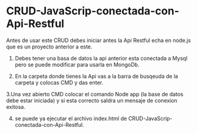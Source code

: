 # CRUD-JavaScrip-conectada-con-Api-Restful

Antes de usar este CRUD debes iniciar antes la Api Restful echa en node.js que es un proyecto anterior a este.

1. Debes tener una basa de datos la api anterior esta conectada a Mysql pero se puede modificar para usarla en MongoDb.

2. En la carpeta donde tienes la Api vas a la barra de busqeuda de la carpeta y colocas CMD y das enter.

3.Una vez abierto CMD colocar el comando Node app (la base de datos debe estar iniciada) y si esta correcto saldra un mensaje de conexion exitosa.

4. se puede ya ejecutar el archivo index.html de CRUD-JavaScrip-conectada-con-Api-Restful.
